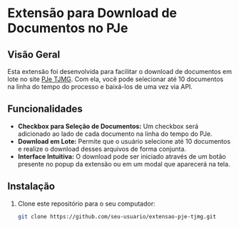# Extensão para Download de Documentos no PJe

## Visão Geral

Esta extensão foi desenvolvida para facilitar o download de documentos em lote no site [PJe TJMG](https://pje.tjmg.jus.br). Com ela, você pode selecionar até 10 documentos na linha do tempo do processo e baixá-los de uma vez via API.

## Funcionalidades

- **Checkbox para Seleção de Documentos:** Um checkbox será adicionado ao lado de cada documento na linha do tempo do PJe.
- **Download em Lote:** Permite que o usuário selecione até 10 documentos e realize o download desses arquivos de forma conjunta.
- **Interface Intuitiva:** O download pode ser iniciado através de um botão presente no popup da extensão ou em um modal que aparecerá na tela.

## Instalação

1. Clone este repositório para o seu computador:

   ```sh
   git clone https://github.com/seu-usuario/extensao-pje-tjmg.git
